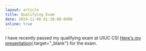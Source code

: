 ```yaml
---
layout: article
title: Qualifying Exam
date: 2019-11-08 01:30:00-0400
inline: true
---
```


I have recently passed my qualifying exam at UIUC CS! [Here's my presentation](/assets/images/news/zhepei_qual_fa19_cp.pdf){:target="_blank"} for the exam.
